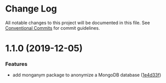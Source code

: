 # Change Log

All notable changes to this project will be documented in this file.
See [Conventional Commits](https://conventionalcommits.org) for commit guidelines.

# 1.1.0 (2019-12-05)


### Features

* add monganym package to anonymize a MongoDB database ([1e4d33f](https://github.com/sigfox/javascript/commit/1e4d33f))
